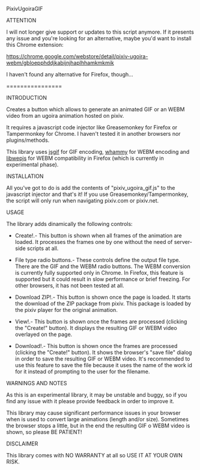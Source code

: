 PixivUgoiraGIF

ATTENTION

I will not longer give support or updates to this script anymore. If it presents any issue and you're looking for an alternative, maybe you'd want to install this Chrome extension:

https://chrome.google.com/webstore/detail/pixiv-ugoira-webm/gbloepphddjkabijnjhaplhhamkmkmik

I haven't found any alternative for Firefox, though...

================

INTRODUCTION

Creates a button which allows to generate an animated GIF or an WEBM video from an ugoira animation hosted on pixiv.

It requires a javascript code injector like Greasemonkey for Firefox or Tampermonkey for Chrome. I haven't tested it in another browsers nor plugins/methods.

This library uses [jsgif](https://github.com/antimatter15/jsgif) for GIF encoding, [whammy](https://github.com/antimatter15/whammy) for WEBM encoding and [libwepjs](http://libwebpjs.appspot.com/v0.1.3/) for WEBM compatibility in Firefox (which is currently in experimental phase).

INSTALLATION

All you've got to do is add the contents of "pixiv_ugoira_gif.js" to the javascript injector and that's it! If you use Greasemonkey/Tampermonkey, the script will only run when navigating pixiv.com or pixiv.net.

USAGE

The library adds dinamically the following controls:

- Create!.- This button is shown when all frames of the animation are loaded. It processes the frames one by one without the need of server-side scripts at all.

- File type radio buttons.- These controls define the output file type. There are the GIF and the WEBM radio buttons. The WEBM conversion is currently fully supported only in Chrome. In Firefox, this feature is supported but it could result in slow performance or brief freezing. For other browsers, it has not been tested at all.

- Download ZIP!.- This button is shown once the page is loaded. It starts the download of the ZIP package from pixiv. This package is loaded by the pixiv player for the original animation.

- View!.- This button is shown once the frames are processed (clicking the "Create!" button). It displays the resulting GIF or WEBM video overlayed on the page.

- Download!.- This button is shown once the frames are processed (clicking the "Create!" button). It shows the browser's "save file" dialog in order to save the resulting GIF or WEBM video. It's recommended to use this feature to save the file because it uses the name of the work id for it instead of prompting to the user for the filename.

WARNINGS AND NOTES

As this is an experimental library, it may be unstable and buggy, so if you find any issue with it please provide feedback in order to improve it.

This library may cause significant performance issues in your browser when is used to convert large animations (length and/or size). Sometimes the browser stops a little, but in the end the resulting GIF o WEBM video is shown, so please BE PATIENT!

DISCLAIMER

This library comes with NO WARRANTY at all so USE IT AT YOUR OWN RISK.
